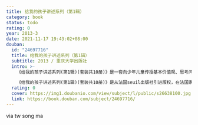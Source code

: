 ```yaml
---
title: 给我的孩子讲述系列（第1辑）
category: book
status: todo
rating: 0
year: 2013-3
date: 2021-11-17 19:43:02+08:00
douban:
  id: "24697716"
  title: 给我的孩子讲述系列（第1辑）
  subtitle: 2013 / 重庆大学出版社
  intro: >-
    《给我的孩子讲述系列(第1辑)(套装共10册)》是一套向少年儿童传授基本价值观、思考问题的方法，以及提倡宽容精神的小丛书，由法国专家和作家撰写，通过问答的形式生动地引导青少年思考一个个当代生活中的问题。

    《给我的孩子讲述系列(第1辑)(套装共10册)》是从法国seuil出版社引进版权，在法国家喻户晓。从上百种同类选题中精心挑选适合中国国情的品种。
  rating: 0
  cover: https://img1.doubanio.com/view/subject/l/public/s26638100.jpg
  link: https://book.douban.com/subject/24697716/
---
```


via tw song ma
